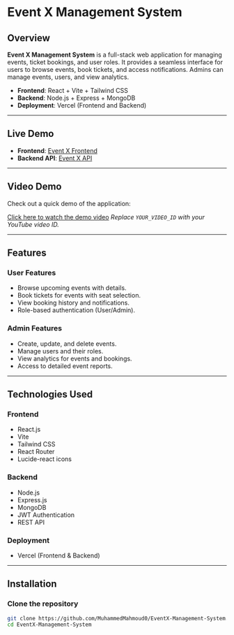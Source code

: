 # Event X Management System

## Overview
**Event X Management System** is a full-stack web application for managing events, ticket bookings, and user roles. It provides a seamless interface for users to browse events, book tickets, and access notifications. Admins can manage events, users, and view analytics.

- **Frontend**: React + Vite + Tailwind CSS  
- **Backend**: Node.js + Express + MongoDB  
- **Deployment**: Vercel (Frontend and Backend)

---

## Live Demo
- **Frontend**: [Event X Frontend](https://event-x-management-project-isy9-6bh7ri25z.vercel.app)  
- **Backend API**: [Event X API](https://event-x-management-project.vercel.app/api)  

---

## Video Demo
Check out a quick demo of the application:

[Click here to watch the demo video](./assets/video/video.mp4)
*Replace `YOUR_VIDEO_ID` with your YouTube video ID.*

---

## Features

### User Features
- Browse upcoming events with details.
- Book tickets for events with seat selection.
- View booking history and notifications.
- Role-based authentication (User/Admin).

### Admin Features
- Create, update, and delete events.
- Manage users and their roles.
- View analytics for events and bookings.
- Access to detailed event reports.

---

## Technologies Used
### Frontend
- React.js
- Vite
- Tailwind CSS
- React Router
- Lucide-react icons

### Backend
- Node.js
- Express.js
- MongoDB
- JWT Authentication
- REST API

### Deployment
- Vercel (Frontend & Backend)

---

## Installation

### Clone the repository
```bash
git clone https://github.com/MuhammedMahmoud0/EventX-Management-System.git
cd EventX-Management-System
